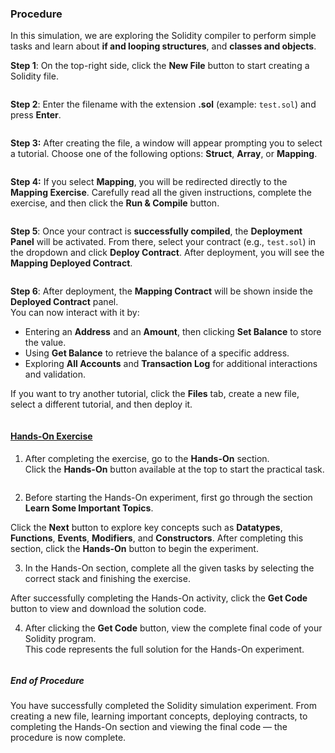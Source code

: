 ### Procedure
In this simulation, we are exploring the Solidity compiler to perform simple tasks and learn about 
**if and looping structures**, and **classes and objects**.

**Step 1**: On the top-right side, click the **New File** button to start creating a Solidity file.  
<div><img src="images/step1new.png" alt=""></div>

**Step 2**: Enter the filename with the extension **.sol** (example: `test.sol`) and press **Enter**.  
<div><img src="images/step2entername.png" alt=""></div>

**Step 3:** After creating the file, a window will appear prompting you to select a tutorial. Choose one of the following options: **Struct**, **Array**, or **Mapping**.
<div><img src="images/step3select.png" alt=""></div>

**Step 4:** If you select **Mapping**, you will be redirected directly to the **Mapping Exercise**. Carefully read all the given instructions, complete the exercise, and then click the **Run & Compile** button.

<div><img src="images/step4deploy.png" alt=""></div>

**Step 5**: Once your contract is **successfully compiled**, the **Deployment Panel** will be activated. From there, select your contract (e.g., `test.sol`) in the dropdown and click **Deploy Contract**. After deployment, you will see the **Mapping Deployed Contract**.  
<div><img src="images/step5deploycontract.png" alt=""></div>

**Step 6**: After deployment, the **Mapping Contract** will be shown inside the **Deployed Contract** panel.  
You can now interact with it by:  
- Entering an **Address** and an **Amount**, then clicking **Set Balance** to store the value.  
- Using **Get Balance** to retrieve the balance of a specific address.  
- Exploring **All Accounts** and **Transaction Log** for additional interactions and validation.  
 

If you want to try another tutorial, click the **Files** tab, create a new file, select a different tutorial, and then deploy it.  
<div><img src="images/step6compare.png" alt=""></div>




<u><h4>Hands-On Exercise</h4></u>

1. After completing the exercise, go to the <b>Hands-On</b> section.  
Click the <b>Hands-On</b> button available at the top to start the practical task.  
<div><img src="images/step4deploy.png" alt=""></div>

2. Before starting the Hands-On experiment, first go through the section <b>Learn Some Important Topics</b>.
<div><img src="images/step10handsontest.png" alt=""></div>  
Click the <b>Next</b> button to explore key concepts such as <b>Datatypes</b>, <b>Functions</b>, <b>Events</b>, <b>Modifiers</b>, and <b>Constructors</b>.  
After completing this section, click the <b>Hands-On</b> button to begin the experiment.  
<div><img src="images/step10.1.png" alt=""></div>

3. In the Hands-On section, complete all the given tasks by selecting the correct stack and finishing the exercise.  
<div><img src="images/step11handsonselect.png" alt=""></div>
After successfully completing the Hands-On activity, click the <b>Get Code</b> button to view and download the solution code.  
<div><img src="images/step12handsonfinal.png" alt=""></div>

4. After clicking the <b>Get Code</b> button, view the complete final code of your Solidity program.  
This code represents the full solution for the Hands-On experiment.  
<div><img src="images/step13final.png" alt=""></div>


<h5>End of Procedure</h5>
<p>You have successfully completed the Solidity simulation experiment.  
From creating a new file, learning important concepts, deploying contracts, to completing the Hands-On section and viewing the final code — the procedure is now complete.</p>
